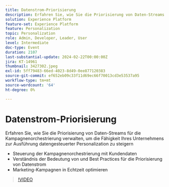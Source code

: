 ```yaml
---
title: Datenstrom-Priorisierung
description: Erfahren Sie, wie Sie die Priorisierung von Daten-Streams für die Kampagnenorchestrierung verwalten, um die Fähigkeit Ihres Unternehmens zur Ausführung datengesteuerter Personalization zu steigern.
solution: Experience Platform
feature-set: Experience Platform
feature: Personalization
topic: Personalization
role: Admin, Developer, Leader, User
level: Intermediate
doc-type: Event
duration: 2107
last-substantial-update: 2024-02-22T00:00:00Z
jira: KT-14961
thumbnail: 3427302.jpeg
exl-id: 5ff79483-66ed-4023-8d49-0ee877120383
source-git-commit: ef652eb09c33f11d69ec66f70013cd3e53537a95
workflow-type: tm+mt
source-wordcount: '64'
ht-degree: 0%

---
```


# Datenstrom-Priorisierung

Erfahren Sie, wie Sie die Priorisierung von Daten-Streams für die Kampagnenorchestrierung verwalten, um die Fähigkeit Ihres Unternehmens zur Ausführung datengesteuerter Personalization zu steigern

- Steuerung der Kampagnenorchestrierung mit Kundendaten
- Verständnis der Bedeutung von und Best Practices für die Priorisierung von Datenstrom
- Marketing-Kampagnen in Echtzeit optimieren

>[!VIDEO](https://video.tv.adobe.com/v/3427302/?learn=on)
